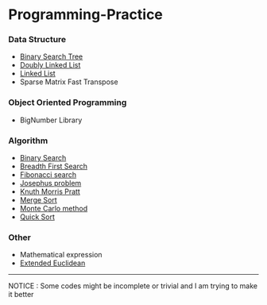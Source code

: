 # Programming-Practice
### Data Structure
- [Binary Search Tree](https://en.wikipedia.org/wiki/Binary_search_tree)
- [Doubly Linked List](https://en.wikipedia.org/wiki/Doubly_linked_list)
- [Linked List](https://en.wikipedia.org/wiki/Linked_list)
- Sparse Matrix Fast Transpose
### Object Oriented Programming
- BigNumber Library
### Algorithm
- [Binary Search](https://en.wikipedia.org/wiki/Binary_search_algorithm)
- [Breadth First Search](https://en.wikipedia.org/wiki/Breadth-first_search)
- [Fibonacci search](https://en.wikipedia.org/wiki/Fibonacci_search_technique)
- [Josephus problem](https://en.wikipedia.org/wiki/Josephus_problem#History)
- [Knuth Morris Pratt](https://en.wikipedia.org/wiki/Knuth%E2%80%93Morris%E2%80%93Pratt_algorithm)
- [Merge Sort](https://en.wikipedia.org/wiki/Merge_sort)
- [Monte Carlo method](https://en.wikipedia.org/wiki/Monte_Carlo_method#Simulation_and_optimization)
- [Quick Sort](https://en.wikipedia.org/wiki/Quicksort)
### Other
- Mathematical expression
- [Extended Euclidean](https://en.wikipedia.org/wiki/Extended_Euclidean_algorithm)
---
NOTICE : Some codes might be incomplete or trivial and I am trying to make it better
